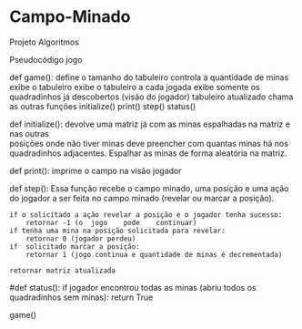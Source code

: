 # Campo-Minado
Projeto Algoritmos 

Pseudocódigo jogo

def game():
    define o tamanho do tabuleiro
    controla a quantidade de minas
    exibe o tabuleiro
        exibe o tabuleiro a cada jogada
        exibe somente os quadradinhos já descobertos (visão do jogador)
    tabuleiro atualizado
   chama as outras funções 
        	initialize()
    	print()
    	step()
    	status()

def initialize():
     devolve uma matriz já com as minas espalhadas na matriz e nas outras	
posições onde não tiver minas deve preencher com quantas minas há nos quadradinhos
adjacentes. Espalhar as minas de forma aleatória na matriz.
    
def print():
    imprime o campo na visão jogador
    
def step():
    Essa função recebe o campo minado, uma posição e uma ação do jogador a ser feita no campo minado (revelar ou marcar a posição). 

    if o solicitado a ação revelar a posição e o jogador tenha sucesso:
        retornar -1 (o	jogo	pode	continuar)
    if tenha uma mina na posição solicitada para revelar:
        retornar 0 (jogador perdeu)
    if  solicitado marcar a posição:
        retornar 1 (jogo continua e quantidade de minas é decrementada)

    retornar matriz atualizada
    
#def status():
    if jogador encontrou todas as minas (abriu todos os quadradinhos sem minas):
        return True

game()    
